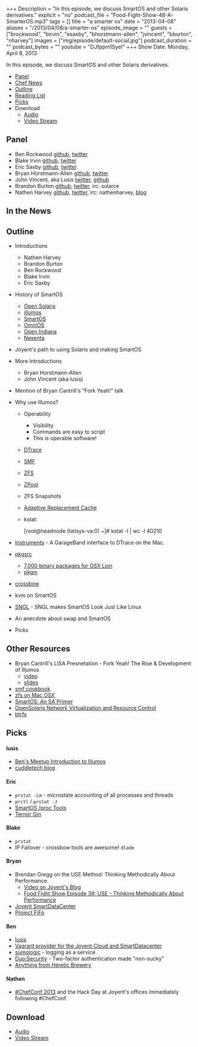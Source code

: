 +++
Description = "In this episode, we discuss SmartOS and other Solaris derivatives."
explicit = "no"
podcast_file = "Food-Fight-Show-48-A-SmarterOS.mp3"
tags = []
title = "a smarter os"
date = "2013-04-08"
aliases = "/2013/04/08/a-smarter-os"
episode_image = ""
guests = ["brockwood", "birvin", "esaxby", "bhorstmann-allen", "jvincent", "bburton", "nharvey"]
images = ["img/episode/default-social.jpg"]
podcast_duration = ""
podcast_bytes = ""
youtube = "DJfppm1SyeI"
+++
Show Date:  Monday, April 8, 2013

In this episode, we discuss SmartOS and other Solaris derivatives.

* [Panel](http://foodfightshow.org/2013/04/a-smarter-os.html#panel)
* [Chef News](http://foodfightshow.org/2013/04/a-smarter-os.html#news)
* [Outline](http://foodfightshow.org/2013/04/a-smarter-os.html#outline)
* [Reading List](http://foodfightshow.org/2013/04/a-smarter-os.html#reading)
* [Picks](http://foodfightshow.org/2013/04/a-smarter-os.html#picks)
* Download
  * [Audio](http://traffic.libsyn.com/foodfight/Food-Fight-Show-48-A-SmarterOS.mp3)
  * [Video Stream](http://www.youtube.com/watch?v=DJfppm1SyeI)



Panel<a name="panel"></a>
-----

* Ben Rockwood [github](http://github.com/benr), [twitter](http://twitter.com/benr)
* Blake Irvin [github](http://github.com/bixu), [twitter](http://twitter.com/blakeirvin)
* Eric Saxby [github](http://github.com/sax), [twitter](http://twitter.com/ecdysone)
* Bryan Horstmann-Allen [github](https://github.com/bdha), [twitter](https://twitter.com/bdha)
* John Vincent, aka Lusis [twitter](https://twitter.com/#!/lusis), [github](https://github.com/lusis)
* Brandon Burton [github](http://github.com/solarce), [twitter](http://twitter.com/solarce), irc: solarce
* Nathen Harvey [github](http://github.com/nathenharvey), [twitter](http://twitter.com/nathenharvey), irc: nathenharvey, [blog](http://nathenharvey.com)

In the News<a name="news"></a>
-----------

Outline<a name="outline"></a>
-------

* Introductions
  * Nathen Harvey
  * Brandon Burton
  * Ben Rockwood
  * Blake Irvin
  * Eric Saxby
* History of SmartOS
  * [Open Solaris](http://www.oracle.com/technetwork/server-storage/solaris11/overview/index.html)
  * [illumos](http://wiki.illumos.org/display/illumos/illumos+Home)
  * [SmartOS](http://smartos.org/)
  * [OmniOS](http://omnios.omniti.com/)
  * [Open Indiana](http://openindiana.org/)
  * [Nexenta](http://www.nexentastor.org/)
* Joyent's path to using Solaris and making SmartOS
* More Introductions
  * Bryan Horstmann-Allen
  * John Vincent (aka lusis)
* Mention of Bryan Cantrill's "Fork Yeah!" talk
* Why use Illumos?
  * Operability
    * Visibility
    * Commands are easy to script
    * This is operable software!
  * [DTrace](http://en.wikipedia.org/wiki/DTrace)
  * [SMF](http://en.wikipedia.org/wiki/Service_Management_Facility)
  * [ZFS](http://en.wikipedia.org/wiki/ZFS)
  * [ZPool](http://zpool.org/)
  * ZFS Snapshots
  * [Adaptive Replacement Cache](http://en.wikipedia.org/wiki/Adaptive_replacement_cache)
  * kstat:

      [root@headnode (latisys-va:0) ~]# kstat -l | wc -l
        40210

* [Instruments](https://developer.apple.com/library/mac/#documentation/DeveloperTools/Conceptual/InstrumentsUserGuide/Introduction/Introduction.html) - A GarageBand interface to DTrace on the Mac.
* [pkgsrc](http://www.pkgsrc.org/)
  * [7,000 binary packages for OSX Lion](http://www.perkin.org.uk/posts/7000-packages-for-osx-lion.html)
  * [pkgin](http://pkgin.net/)
* [crossbow](http://www.beginningwithi.com/2009/12/09/crossbow-for-opensolaris-developers/)
* kvm on SmartOS
* [SNGL](http://joyent.com/blog/jonathan-perkins-on-why-smartos-is-not-gnu-linux) - SNGL makes SmartOS Look Just Like Linux
* An anecdote about swap and SmartOS
* Picks

## Other Resources
* Bryan Cantrill's LISA Presnetation - Fork Yeah!  The Rise & Development of Illumos
  * [video](http://www.youtube.com/watch?v=-zRN7XLCRhc)
  * [slides]( http://www.slideshare.net/bcantrill/fork-yeah-the-rise-and-development-of-illumos)
* [smf cookbook](https://github.com/modcloth-cookbooks/smf)
* [zfs on Mac OSX](http://getgreenbytes.com/solutions/zevo/)
* [SmartOS:  An SA Primer](http://youtu.be/dxZExLeJz2I)
* [OpenSolaris Network Virtualization and Resource Control](http://en.wikipedia.org/wiki/OpenSolaris_Network_Virtualization_and_Resource_Control)
* [btrfs](http://en.wikipedia.org/wiki/Btrfs)

Picks<a name="picks"></a>
-----

#### lusis
* [Ben's Meetup Introduction to Illumos](http://youtu.be/dxZExLeJz2I)
* [cuddletech blog](http://cuddletech.com/blog/)

#### Eric
* `prstat -Lm` - microstate accounting of all processes and threads
* `prctl` / `prstat -J`
* [SmartOS /proc Tools](http://joyent.com/blog/smartos-proc-tools)
* [Terroir Gin](http://www.stgeorgespirits.com/spirit/terroir-gin/)


#### Blake
* `prstat`
*  IP Failover - crossbow tools are awesome! `dladm`

#### Bryan
* Brendan Gregg on the USE Method: Thinking Methodically About Performance
  * [Video on Joyent's Blog](http://goo.gl/qouBS)
  * [Food Fight Show Episode 39:  USE - Thinking Methodically About Performance](http://foodfightshow.org/2013/02/use-thinking-methodically-about-performance.html)
* [Joyent SmartDataCenter](http://joyent.com/products/smartdatacenter)
* [Project FiFo](http://project-fifo.net/display/PF/Project+FiFo+Home)

#### Ben
* [lusis](https://twitter.com/lusis)
* [Vagrant provider for the Joyent Cloud and SmartDatacenter](https://github.com/someara/vagrant-joyent)
* [sumologic](http://www.sumologic.com/) - logging as a service
* [Duo:Security](https://www.duosecurity.com/) - Two-factor authentication made "non-sucky"
* [Anything from Heretic Brewery](http://hereticbrewing.com/)

#### Nathen
* [\#ChefConf 2013](http://chefconf.opscode.com) and the Hack Day at Joyent's offices immediately following \#ChefConf.

Download
--------
* [Audio](http://traffic.libsyn.com/foodfight/Food-Fight-Show-48-A-SmarterOS.mp3)
* [Video Stream](http://www.youtube.com/watch?v=DJfppm1SyeI)
